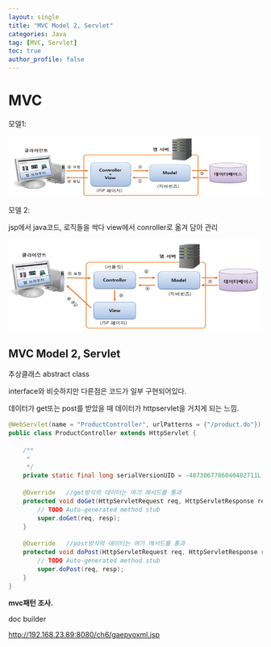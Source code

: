 ```yaml
---
layout: single
title: "MVC Model 2, Servlet"
categories: Java
tag: [MVC, Servlet]
toc: true
author_profile: false
---
```


# MVC

모델1:

![image-20220615162631679](../images/2022-06-15-2/image-20220615162631679.png?raw=true)

모델 2:

jsp에서 java코드, 로직들을 싹다 view에서 conroller로 옮겨 담아 관리

![image-20220615162604638](../images/2022-06-15-2/image-20220615162604638.png?raw=true)

## MVC Model 2, Servlet

추상클래스 abstract class

interface와 비슷하지만 다른점은 코드가 일부 구현되어있다.

데이터가 get또는 post를 받았을 때 데이터가 httpservlet을 거치게 되는 느낌.

```java
@WebServlet(name = "ProductController", urlPatterns = {"/product.do"}) //jsp를 통과할 코드가 이 경로의 코드를 통과함
public class ProductController extends HttpServlet {

	/**
	 *
	 */
	private static final long serialVersionUID = -4873067786040482711L;

	@Override	//get방식의 데이터는 여기 메서드를 통과
	protected void doGet(HttpServletRequest req, HttpServletResponse resp) throws ServletException, IOException {
		// TODO Auto-generated method stub
		super.doGet(req, resp);
	}

	@Override	//post방식의 데이터는 여기 메서드를 통과
	protected void doPost(HttpServletRequest req, HttpServletResponse resp) throws ServletException, IOException {
		// TODO Auto-generated method stub
		super.doPost(req, resp);
	}
}
```

**mvc패턴 조사.**

doc builder

http://192.168.23.89:8080/ch6/gaepyoxml.jsp
